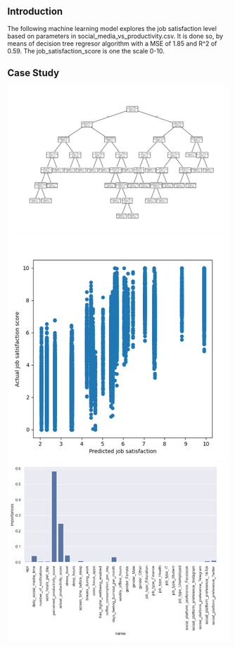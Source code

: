 ## Introduction
The following machine learning model explores the job satisfaction level based on parameters in
social_media_vs_productivity.csv. It is done so, by means of decision tree regresor algorithm with a MSE of 1.85 and R^2 of 0.59.
The job_satisfaction_score is one the scale 0-10.
## Case Study
<img src="tree.png" alt="BMI-Diabetes relation" width="600"/>
<img src="pred.png" alt="predictions" width="600"/>
<img src="corr.png" alt="Importances" width="600"/>